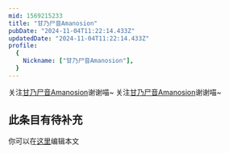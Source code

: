 ```yaml
---
mid: 1569215233
title: "甘乃尸音Amanosion"
pubDate: "2024-11-04T11:22:14.433Z"
updatedDate: "2024-11-04T11:22:14.433Z"
profile:
  {
    Nickname: ["甘乃尸音Amanosion"],
  }
---
```


关注[甘乃尸音Amanosion](https://space.bilibili.com/1569215233)谢谢喵~ 关注[甘乃尸音Amanosion](https://space.bilibili.com/1569215233)谢谢喵~

## 此条目有待补充
你可以在[这里](https://github.com/Yuhanawa/VTuber.ICU-Content/edit/master/v/甘乃尸音Amanosion/index.md)编辑本文
